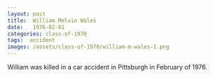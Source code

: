 ```yaml
---
layout: post
title:  William Melvin Wales
date:   1976-02-01
categories: class-of-1970
tags:  accident
images: /assets/class-of-1970/william-m-wales-1.png
---
```

William was killed in a car accident in Pittsburgh in February of 1976.
